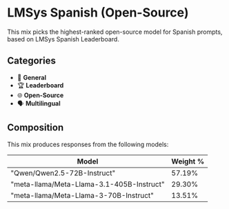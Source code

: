 # LMSys Spanish (Open-Source)

This mix picks the highest-ranked open-source model for Spanish prompts, based on LMSys Spanish Leaderboard.

## Categories

- 💬 **General**
- 🏆 **Leaderboard**
- 🌐 **Open-Source**
- 🗣️ **Multilingual**

## Composition

This mix produces responses from the following models:

| Model | Weight % |
|-------|----------|
| "Qwen/Qwen2.5-72B-Instruct" | 57.19% |
| "meta-llama/Meta-Llama-3.1-405B-Instruct" | 29.30% |
| "meta-llama/Meta-Llama-3-70B-Instruct" | 13.51% |

